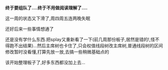 **终于要组队了....终于不用做阅读理解了....**

这一周的状态又下滑了,周四周五连两晚失眠

还好后来一些事情想通了

还是没有学什么东西.把splay又重新看了一下(前几周那份板子,居然是错的!,怪不得跑不出结果)...然后主席树也卡住了,只会权值线段树改主席树,普通线段树的区间修改暂时没看懂,打算先放一放,去搞一些稍微基础点的

该开始整理板子了,好多东西都没加上去...
